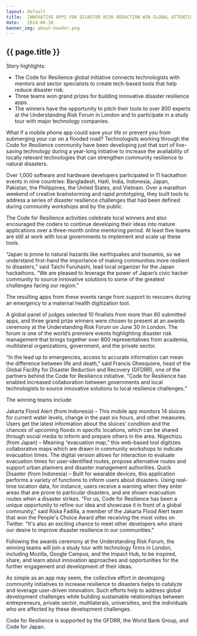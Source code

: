 ```yaml
---
layout: default
title:  INNOVATIVE APPS FOR DISASTER RISK REDUCTION WIN GLOBAL ATTENTION 
date:   2014-06-30
banner_img: about-header.png 
---
```


{{ page.title }}
----------------

Story highlights:

* The Code for Resilience global initiative connects technologists with mentors and sector specialists to create tech-based tools that help reduce disaster risk.
* Three teams won grand prizes for building innovative disaster resilience apps.
* The winners have the opportunity to pitch their tools to over 800 experts at the Understanding Risk Forum in London and to participate in a study tour with major technology companies.

<!--more-->

What if a mobile phone app could save your life or prevent you from submerging your car on a flooded road? Technologists working through the Code for Resilience community have been developing just that sort of live-saving technology during a year-long initiative to increase the availability of locally relevant technologies that can strengthen community resilience to natural disasters.

Over 1,000 software and hardware developers participated in 11 hackathon events in nine countries: Bangladesh, Haiti, India, Indonesia, Japan, Pakistan, the Philippines, the United States, and Vietnam. Over a marathon weekend of creative brainstorming and rapid prototyping, they built tools to address a series of disaster resilience challenges that had been defined during community workshops and by the public.

The Code for Resilience activities celebrate local winners and also encouraged the coders to continue developing their ideas into mature applications over a three-month online mentoring period. At least five teams are still at work with local governments to implement and scale up these tools.

“Japan is prone to natural hazards like earthquakes and tsunamis, so we understand first-hand the importance of making communities more resilient to disasters,” said Taichi Furuhashi, lead local organizer for the Japan hackathons. “We are pleased to leverage the power of Japan’s civic hacker community to source innovative solutions to some of the greatest challenges facing our region.”

The resulting apps from these events range from support to rescuers during an emergency to a maternal health digitization tool.

A global panel of judges selected 10 finalists from more than 60 submitted apps, and three grand prize winners were chosen to present at an awards ceremony at the Understanding Risk Forum on June 30 in London. The forum is one of the world’s premiere events highlighting disaster risk management that brings together over 800 representatives from academia, multilateral organizations, government, and the private sector.

“In the lead up to emergencies, access to accurate information can mean the difference between life and death,” said Francis Ghesquiere, head of the Global Facility for Disaster Reduction and Recovery (GFDRR), one of the partners behind the Code for Resilience initiative. “Code for Resilience has enabled increased collaboration between governments and local technologists to source innovative solutions to local resilience challenges.”

The winning teams include:

Jakarta Flood Alert (from Indonesia) – This mobile app monitors 14 sluices for current water levels, change in the past six hours, and other measures. Users get the latest information about the sluices’ condition and the chances of upcoming floods in specific locations, which can be shared through social media to inform and prepare others in the area.
Nigechizu (from Japan) – Meaning “evacuation map,” this web-based tool digitizes collaborative maps which are drawn in community workshops to indicate evacuation times. The digital version allows for interaction to evaluate evacuation times for user-identified routes, propose alternative routes and support urban planners and disaster management authorities.
Quick Disaster (from Indonesia) – Built for wearable devices, this application performs a variety of functions to inform users about disasters. Using real-time location data, for instance, users receive a warning when they enter areas that are prone to particular disasters, and are shown evacuation routes when a disaster strikes.
"For us, Code for Resilience has been a unique opportunity to refine our idea and showcase it in front of a global community," said Riska Fadilla, a member of the Jakarta Flood Alert team that won the People's Choice Award after receiving the most votes on Twitter. "It's also an exciting chance to meet other developers who share our desire to improve disaster resilience in our communities."

Following the awards ceremony at the Understanding Risk Forum, the winning teams will join a study tour with technology firms in London, including Mozilla, Google Campus, and the Impact Hub, to be inspired, share, and learn about innovation approaches and opportunities for the further engagement and development of their ideas.

As simple as an app may seem, the collective effort in developing community initiatives to increase resilience to disasters helps to catalyze and leverage user-driven innovation. Such efforts help to address global development challenges while building sustainable relationships between entrepreneurs, private sector, multilaterals, universities, and the individuals who are affected by these development challenges.

Code for Resilience is supported by the GFDRR, the World Bank Group, and Code for Japan.

